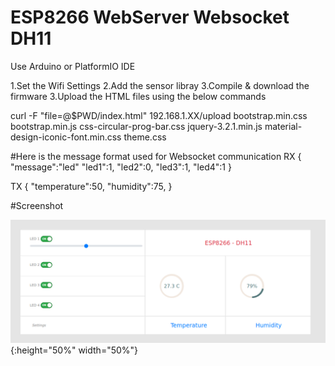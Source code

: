 # ESP8266 WebServer Websocket DH11

Use Arduino or PlatformIO IDE 

1.Set the Wifi Settings 
2.Add the sensor libray
3.Compile & download the firmware
3.Upload the HTML files using the below commands


curl -F "file=@$PWD/index.html" 192.168.1.XX/upload
                    bootstrap.min.css
                    bootstrap.min.js
                    css-circular-prog-bar.css
                    jquery-3.2.1.min.js
                    material-design-iconic-font.min.css
                    theme.css
                    
#Here is the message format used for Websocket communication
RX
  {
    "message":"led"
    "led1":1,
    "led2":0,
    "led3":1,
    "led4":1
  }

TX
  {
   "temperature":50,
   "humidity":75,
  }
  
#Screenshot

![Image Main UI](https://github.com/dvxlab/ESP8266_WebServer_DH11/blob/main/screenshot/screenshot.png){:height="50%" width="50%"}
